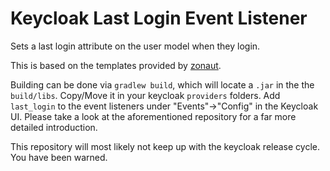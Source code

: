 # Keycloak Last Login Event Listener

Sets a last login attribute on the user model when they login.

This is based on the templates provided by [zonaut](https://github.com/zonaut/keycloak-extensions).

Building can be done via `gradlew build`, which will locate a `.jar` in the the `build/libs`. Copy/Move it in your keycloak `providers` folders. Add `last_login` to the event listeners under "Events"->"Config" in the Keycloak UI. Please take a look at the aforementioned repository for a far more detailed introduction.

This repository will most likely not keep up with the keycloak release cycle. You have been warned.
